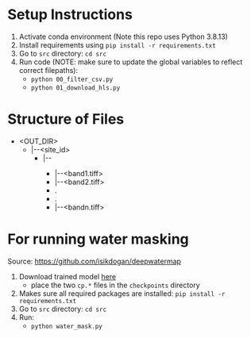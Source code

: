 # Setup Instructions
1. Activate conda environment (Note this repo uses Python 3.8.13)
2. Install requirements using `pip install -r requirements.txt`
3. Go to `src` directory: `cd src`
3. Run code (NOTE: make sure to update the global variables to reflect correct filepaths):
    - `python 00_filter_csv.py`
    - `python 01_download_hls.py`

# Structure of Files
- <OUT_DIR>
    - |--<site_id>
        - |--<date>
            - |--<band1.tiff>
            - |--<band2.tiff>
            - .
            - .
            - |--<bandn.tiff>

# For running water masking
Source: https://github.com/isikdogan/deepwatermap
1. Download trained model [here](https://drive.google.com/drive/folders/1p8gojc2C9EaKzZ9-kWdUoDgWeiPVqItb?usp=share_link)
    - place the two `cp.*` files in the `checkpoints` directory
2. Makes sure all required packages are installed: `pip install -r requirements.txt`
1. Go to `src` directory: `cd src`
2. Run: 
    - `python water_mask.py`